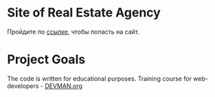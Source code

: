 # Site of Real Estate Agency

Пройдите по [ссылке](https://nicko858.github.io/), чтобы попасть на сайт.

# Project Goals

The code is written for educational purposes. Training course for web-developers - [DEVMAN.org](https://devman.org)
